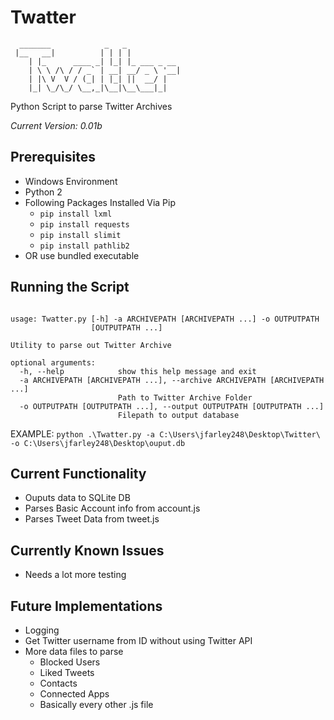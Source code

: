 # Twatter
```
  _______            _   _
 |__   __|          | | | |
    | |_      ____ _| |_| |_ ___ _ __
    | \ \ /\ / / _` | __| __/ _ \ '__|
    | |\ V  V / (_| | |_| ||  __/ |
    |_| \_/\_/ \__,_|\__|\__\___|_|
```

Python Script to parse Twitter Archives

*Current Version: 0.01b* 

## Prerequisites
* Windows Environment
* Python 2
* Following Packages Installed Via Pip
  * `pip install lxml`
  * `pip install requests`
  * `pip install slimit`
  * `pip install pathlib2`
* OR use bundled executable

## Running the Script
```

usage: Twatter.py [-h] -a ARCHIVEPATH [ARCHIVEPATH ...] -o OUTPUTPATH
                  [OUTPUTPATH ...]

Utility to parse out Twitter Archive

optional arguments:
  -h, --help            show this help message and exit
  -a ARCHIVEPATH [ARCHIVEPATH ...], --archive ARCHIVEPATH [ARCHIVEPATH ...]
                        Path to Twitter Archive Folder
  -o OUTPUTPATH [OUTPUTPATH ...], --output OUTPUTPATH [OUTPUTPATH ...]
                        Filepath to output database
```

EXAMPLE: `python .\Twatter.py -a C:\Users\jfarley248\Desktop\Twitter\ -o C:\Users\jfarley248\Desktop\ouput.db`

## Current Functionality
* Ouputs data to SQLite DB
* Parses Basic Account info from account.js
* Parses Tweet Data from tweet.js

## Currently Known Issues
* Needs a lot more testing

## Future Implementations
* Logging
* Get Twitter username from ID without using Twitter API
* More data files to parse
  * Blocked Users
  * Liked Tweets
  * Contacts
  * Connected Apps
  * Basically every other .js file
 
